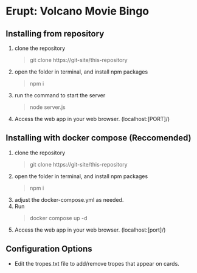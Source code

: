 # Erupt: Volcano Movie Bingo

## Installing from repository
1. clone the repository
    > git clone https://git-site/this-repository
2. open the folder in terminal, and install npm packages
    > npm i
3. run the command to start the server
    > node server.js
4. Access the web app in your web browser. (localhost:[PORT]/)

## Installing with docker compose (Reccomended)
1. clone the repository
    > git clone https://git-site/this-repository
2. open the folder in terminal, and install npm packages
    > npm i
3. adjust the docker-compose.yml as needed.
4. Run
    > docker compose up -d
5. Access the web app in your web browser. (localhost:[port]/)

## Configuration Options
- Edit the tropes.txt file to add/remove tropes that appear on cards.